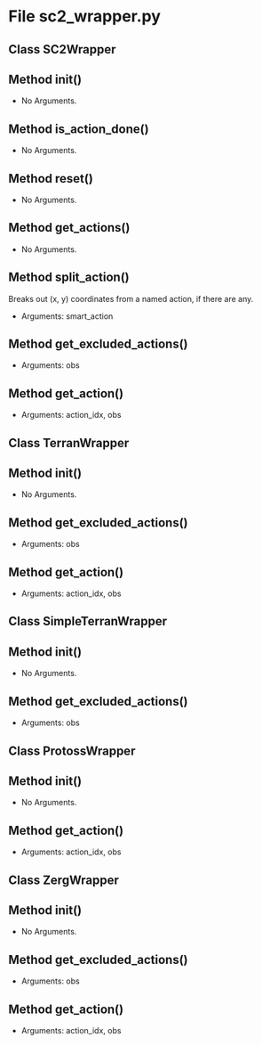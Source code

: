 # File sc2_wrapper.py

## Class SC2Wrapper

## Method __init__()

* No Arguments.

## Method is_action_done()

* No Arguments.

## Method reset()

* No Arguments.

## Method get_actions()

* No Arguments.

## Method split_action()

Breaks out (x, y) coordinates from a named action, if there are any.

* Arguments: smart_action

## Method get_excluded_actions()

* Arguments: obs

## Method get_action()

* Arguments: action_idx, obs

## Class TerranWrapper

## Method __init__()

* No Arguments.

## Method get_excluded_actions()

* Arguments: obs

## Method get_action()

* Arguments: action_idx, obs

## Class SimpleTerranWrapper

## Method __init__()

* No Arguments.

## Method get_excluded_actions()

* Arguments: obs

## Class ProtossWrapper

## Method __init__()

* No Arguments.

## Method get_action()

* Arguments: action_idx, obs

## Class ZergWrapper

## Method __init__()

* No Arguments.

## Method get_excluded_actions()

* Arguments: obs

## Method get_action()

* Arguments: action_idx, obs

